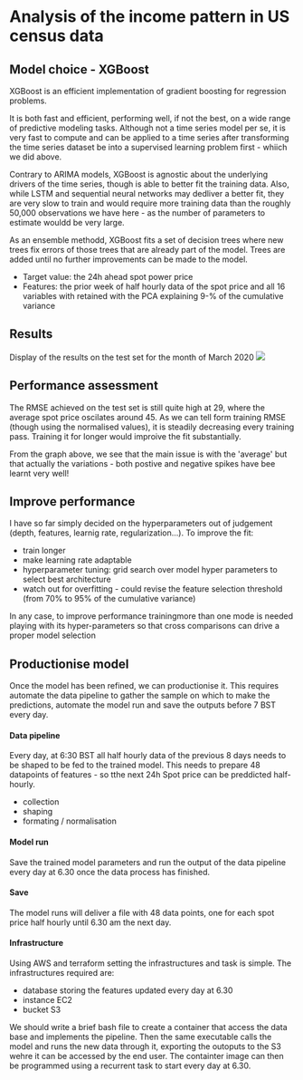 # Analysis of the income pattern in US census data

## Model choice - XGBoost
XGBoost is an efficient implementation of gradient boosting for regression problems.

It is both fast and efficient, performing well, if not the best, on a wide range of predictive modeling tasks. Although not a time series model per se, it is very fast to compute and can be applied to a time series after transforming the time series dataset be  into a supervised learning problem first - whiich we did above.

Contrary to ARIMA models, XGBoost is agnostic about the underlying drivers of the time series, though is able to better fit the training data. Also, while LSTM and sequential neural networks may dedliver a better fit, they are very slow to train and would require more training data than the roughly 50,000 observations we have here - as the number of parameters to estimate wouldd be very large.

As an ensemble methodd, XGBoost fits a set of decision trees where new trees fix errors of those trees that are already part of the model. Trees are added until no further improvements can be made to the model.

* Target value: the 24h ahead spot power price
* Features: the prior week of half hourly data of the spot price and all 16 variables with retained with the PCA explaining 9-% of the cumulative variance

## Results
Display of the results on the test set for the month of March 2020
![](test_pred_actual.png?raw=true)
## Performance assessment
The RMSE achieved on the test set is still quite high at 29, where the average spot price oscilates around 45. As we can tell form training RMSE (though using the normalised values), it is steadily decreasing every training pass. Training it for longer would improive the fit substantially.

From the graph above, we see that the main issue is with the 'average' but that actually the variations - both postive and negative spikes have bee learnt very well!

## Improve performance
I have so far simply decided on the hyperparameters out of judgement (depth, features, learnig rate, regularization...). To improve the fit:
* train longer
* make learning rate adaptable
* hyperparameter tuning: grid search over model hyper parameters to select best architecture
* watch out for overfitting - could revise the feature selection threshold (from 70% to 95% of the cumulative variance)

In any case, to improve performance trainingmore than one mode is needed playing with its hyper-parameters so that cross comparisons can drive a proper model selection

## Productionise model
Once the model has been refined, we can productionise it. This requires automate the data pipeline to gather the sample on which to make the predictions, automate the model run and save the outputs before 7 BST every day.

#### Data pipeline
Every day, at 6:30 BST all half hourly data of the previous 8 days needs to be shaped to be fed to the trained model. This needs to prepare 48 datapoints of features - so tthe next 24h Spot price can be preddicted half-hourly.
* collection
* shaping
* formating / normalisation

#### Model run
Save the trained model parameters and run the output of the data pipeline every day at 6.30 once the data process has finished. 

#### Save 
The model runs will deliver a file with 48 data points, one for each spot price half hourly until 6.30 am the next day.

#### Infrastructure
Using AWS and terraform setting the infrastructures and task is simple. The infrastructures required are:
* database storing the features updated every day at 6.30
* instance EC2
* bucket S3

We should write a brief bash file to create a container that access the data base and implements the pipeline. Then the same executable calls the model and runs the new data through it, exporting the outoputs to the S3 wehre it can be accessed by the end user. The containter image can then be programmed using a recurrent task to start every day at 6.30.
